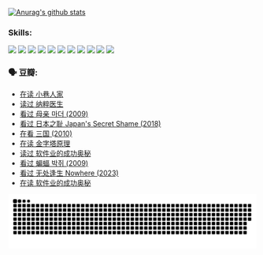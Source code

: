 
[![Anurag's github stats](https://github-readme-stats.vercel.app/api?username=w940853815)](https://github.com/anuraghazra/github-readme-stats)

### Skills:

<code><img height="32" src="https://cdn.jsdelivr.net/npm/simple-icons@v5/icons/python.svg"></code>
<code><img height="32" src="https://cdn.jsdelivr.net/npm/simple-icons@v5/icons/javascript.svg"></code>
<code><img height="32" src="https://cdn.jsdelivr.net/npm/simple-icons@v5/icons/django.svg"></code>
<code><img height="32" src="https://cdn.jsdelivr.net/npm/simple-icons@v5/icons/flask.svg"></code>
<code><img height="32" src="https://cdn.jsdelivr.net/npm/simple-icons@v5/icons/vuetify.svg"></code>
<code><img height="32" src="https://cdn.jsdelivr.net/npm/simple-icons@v5/icons/git.svg"></code>
<code><img height="32" src="https://cdn.jsdelivr.net/npm/simple-icons@v5/icons/docker.svg"></code>
<code><img height="32" src="https://cdn.jsdelivr.net/npm/simple-icons@v5/icons/postgresql.svg"></code>
<code><img height="32" src="https://cdn.jsdelivr.net/npm/simple-icons@v5/icons/elasticsearch.svg"></code>
<code><img height="32" src="https://cdn.jsdelivr.net/npm/simple-icons@v5/icons/macos.svg"></code>
<code><img height="32" src="https://cdn.jsdelivr.net/npm/simple-icons@v5/icons/linux.svg"></code>

### 🗣 豆瓣:

<!-- DOUBAN-ACTIVITIES:START -->
- [在读 小巷人家](https://www.douban.com/people/136069238/status/4445749134/?_i=01311161)
- [读过 纳粹医生](https://www.douban.com/people/136069238/status/4445748598/?_i=01311161)
- [看过 母亲 마더‎ (2009)](https://www.douban.com/people/136069238/status/4442102172/?_i=01311161)
- [看过 日本之耻 Japan's Secret Shame‎ (2018)](https://www.douban.com/people/136069238/status/4431579101/?_i=01311161)
- [在看 三国‎ (2010)](https://www.douban.com/people/136069238/status/4430559482/?_i=01311161)
- [在读 金字塔原理](https://www.douban.com/people/136069238/status/4424812753/?_i=01311161)
- [读过 软件业的成功奥秘](https://www.douban.com/people/136069238/status/4424809958/?_i=01311161)
- [看过 蝙蝠 박쥐‎ (2009)](https://www.douban.com/people/136069238/status/4422787315/?_i=01311161)
- [看过 无处逢生 Nowhere‎ (2023)](https://www.douban.com/people/136069238/status/4416454713/?_i=01311161)
- [在读 软件业的成功奥秘](https://www.douban.com/people/136069238/status/4414815312/?_i=01311161)
<!-- DOUBAN-ACTIVITIES:END -->


![Snake animation](https://raw.githubusercontent.com/w940853815/w940853815/output/github-contribution-grid-snake.svg)

<!--
**w940853815/w940853815** is a ✨ _special_ ✨ repository because its `README.md` (this file) appears on your GitHub profile.

Here are some ideas to get you started:

- 🔭 I’m currently working on ...
- 🌱 I’m currently learning ...
- 👯 I’m looking to collaborate on ...
- 🤔 I’m looking for help with ...
- 💬 Ask me about ...
- 📫 How to reach me: ...
- 😄 Pronouns: ...
- ⚡ Fun fact: ...
-->
